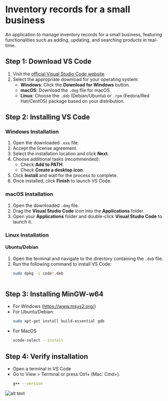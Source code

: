 # Inventory records for a small business
An application to manage inventory records for a small business, featuring functionalities such as adding, updating, and searching products in real-time.
## Step 1: Download VS Code

1. Visit the [official Visual Studio Code website](https://code.visualstudio.com/Download).
2. Select the appropriate download for your operating system:
   - **Windows**: Click the **Download for Windows** button.
   - **macOS**: Download the `.dmg` file for macOS.
   - **Linux**: Choose the `.deb` (Debian/Ubuntu) or `.rpm` (Fedora/Red Hat/CentOS) package based on your distribution.

## Step 2: Installing VS Code

### Windows Installation
1. Open the downloaded `.exe` file.
2. Accept the license agreement.
3. Select the installation location and click **Next**.
4. Choose additional tasks (recommended):
   - Check **Add to PATH**.
   - Check **Create a desktop icon**.
5. Click **Install** and wait for the process to complete.
6. Once installed, click **Finish** to launch VS Code.

### macOS Installation
1. Open the downloaded `.dmg` file.
2. Drag the **Visual Studio Code** icon into the **Applications** folder.
3. Open your **Applications** folder and double-click **Visual Studio Code** to launch it.

### Linux Installation

#### Ubuntu/Debian
1. Open the terminal and navigate to the directory containing the `.deb` file.
2. Run the following command to install VS Code:
   ```bash
   sudo dpkg -i code*.deb
 
   
## Step 3: Installing MinGW-w64
- For Windows (https://www.msys2.org/)
- For Ubuntu/Debian: 
  ```bash
  sudo apt-get install build-essential gdb
- For MacOS 
  ```bash
  xcode-select --install

## Step 4: Verify installation
 - Open a terminal in VS Code
 - Go to View > Terminal or press Ctrl+ (Mac: Cmd+).
   ```bash
   g++ --version

![alt text](https://github.com/ravenfire24/Inventory-records/blob/ff9a8fb0bb2d92c7ae028f3baa4a8c573d992801/screenshot%206.png)
   
  

  









